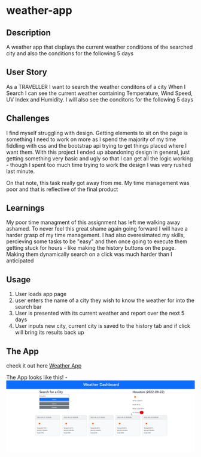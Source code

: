 # weather-app

## Description

A weather app that displays the current weather conditions of the searched city and also the conditions for the following 5 days

## User Story
As a TRAVELLER I want to search the weather conditons of a city
When I Search I can see the current weather containing Temperature, Wind Speed, UV Index and Humidity.
I will also see the conditons for the following 5 days

## Challenges

I find myself struggling with design. Getting elements to sit on the page is something I need to work on more as I spend the majority of my time fiddling with css and the bootstrap api trying to get things placed where I want them.
With this project I ended up abandoning design in general, just getting something very basic and ugly so that I can get all the logic working - though I spent too much time trying to work the design I was very rushed last minute.

On that note, this task really got away from me. My time management was poor and that is reflective of the final product

## Learnings

My poor time managment of this assignment has left me walking away ashamed. To never feel this great shame again going forward I will have a harder grasp of my time management.
I had also overesimated my skills, percieving some tasks to be "easy" and then once going to execute them getting stuck for hours - like making the history buttons on the page. Making them dynamically search on a click was
much harder than I anticipated

## Usage

1. User loads app page
2. user enters the name of a city they wish to know the weather for into the search bar
3. User is presented with its current weather and report over the next 5 days
4. User inputs new city, current city is saved to the history tab and if click will bring its results back up


## The App

check it out here [Weather App](https://virgona.github.io/weather-app/)

The App looks like this! - 
![App Picture](./assets/images/2022-09-22%2022_45_31-Document.png)
